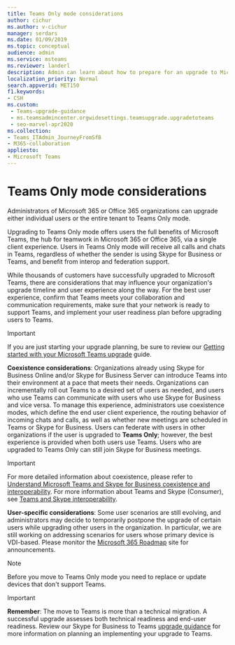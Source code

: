 ```yaml
---
title: Teams Only mode considerations
author: cichur
ms.author: v-cichur
manager: serdars
ms.date: 01/09/2019
ms.topic: conceptual
audience: admin
ms.service: msteams
ms.reviewer: landerl
description: Admin can learn about how to prepare for an upgrade to Microsoft Teams Only mode in the Microsoft Teams admin center. 
localization_priority: Normal
search.appverid: MET150
f1.keywords:
- CSH
ms.custom: 
 - Teams-upgrade-guidance
 - ms.teamsadmincenter.orgwidesettings.teamsupgrade.upgradetoteams
 - seo-marvel-apr2020
ms.collection: 
- Teams_ITAdmin_JourneyFromSfB
- M365-collaboration
appliesto:
- Microsoft Teams
---
```


# Teams Only mode considerations

Administrators of Microsoft 365 or Office 365 organizations can upgrade either individual users or the entire tenant to Teams Only mode.  

Upgrading to Teams Only mode offers users the full benefits of Microsoft Teams, the hub for teamwork in Microsoft 365 or Office 365, via a single client experience. Users in Teams Only mode will receive all calls and chats in Teams, regardless of whether the sender is using Skype for Business or Teams, and benefit from interop and federation support.

While thousands of customers have successfully upgraded to Microsoft Teams, there are considerations that may influence your organization's upgrade timeline and user experience along the way. For the best user experience, confirm that Teams meets your collaboration and communication requirements, make sure that your network is ready to support Teams, and implement your user readiness plan before upgrading users to Teams. 

> [!IMPORTANT]
> If you are just starting your upgrade planning, be sure to review our [Getting started with your Microsoft Teams upgrade](upgrade-start-here.md) guide. 

**Coexistence considerations**: Organizations already using Skype for Business Online and/or Skype for Business Server can introduce Teams into their environment at a pace that meets their needs. Organizations can incrementally roll out Teams to a desired set of users as needed, and users who use Teams can communicate with users who use Skype for Business and vice versa. To manage this experience, administrators use coexistence modes, which define the end user client experience, the routing behavior of incoming chats and calls, as well as whether new meetings are scheduled in Teams or Skype for Business. Users can federate with users in other organizations if the user is upgraded to **Teams Only**; however, the best experience is provided when both users use Teams. Users who are upgraded to Teams Only can still join Skype for Business meetings. 

> [!IMPORTANT]
> For more detailed information about coexistence, please refer to [Understand Microsoft Teams and Skype for Business coexistence and interoperability](teams-and-skypeforbusiness-coexistence-and-interoperability.md). For more information about Teams and Skype (Consumer), see [Teams and Skype interoperability](teams-skype-interop.md).


**User-specific considerations**: Some user scenarios are still evolving, and administrators may decide to temporarily postpone the upgrade of certain users while upgrading other users in the organization. In particular, we are still working on addressing scenarios for users whose primary device is VDI-based. Please monitor the [Microsoft 365 Roadmap](https://www.microsoft.com/microsoft-365/roadmap) site for announcements.

> [!NOTE]
> Before you move to Teams Only mode you need to replace or update devices that don't support Teams. 

> [!IMPORTANT]
> **Remember**: The move to Teams is more than a technical migration. A successful upgrade assesses both technical readiness and end-user readiness. Review our Skype for Business to Teams [upgrade guidance](upgrade-framework.md) for more information on planning an implementing your upgrade to Teams.  
